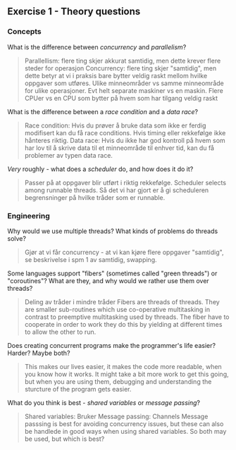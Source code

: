 Exercise 1 - Theory questions
-----------------------------

### Concepts

What is the difference between *concurrency* and *parallelism*?

>Parallellism: flere ting skjer akkurat samtidig, men dette krever flere steder for operasjon
>Concurrency: flere ting skjer "samtidig", men dette betyr at vi i praksis bare bytter veldig raskt mellom hvilke oppgaver som utføres.
>Ulike minneområder vs samme minneområde for ulike operasjoner. Evt helt separate maskiner vs en maskin. Flere CPUer vs en CPU som bytter på hvem som har tilgang veldig raskt 

What is the difference between a *race condition* and a *data race*? 

>Race condition: Hvis du prøver å bruke data som ikke er ferdig modifisert kan du få race conditions. Hvis timing eller rekkefølge ikke hånteres riktig.
>Data race: Hvis du ikke har god kontroll på hvem som har lov til å skrive data til et minneområde til enhver tid, kan du få problemer av typen data race. 
 
*Very* roughly - what does a *scheduler* do, and how does it do it?

>Passer på at oppgaver blir utført i riktig rekkefølge. Scheduler selects among runnable threads. Så det vi har gjort er å gi scheduleren begrensninger på hvilke tråder som er runnable. 

### Engineering

Why would we use multiple threads? What kinds of problems do threads solve?

>Gjør at vi får concurrency - at vi kan kjøre flere oppgaver "samtidig", se beskrivelse i spm 1 av samtidig, swapping.

Some languages support "fibers" (sometimes called "green threads") or "coroutines"? What are they, and why would we rather use them over threads?

>Deling av tråder i mindre tråder
>Fibers are threads of threads. They are smaller sub-routines which use co-operative multitasking in contrast to preemptive multitasking used by threads. The fiber have to cooperate in order to work they do this by yielding at different times to allow the other to run.

Does creating concurrent programs make the programmer's life easier? Harder? Maybe both?

> This makes our lives easier, it makes the code more readable, when you know how it works. It might take a bit more work to get this going, but when you are using them, debugging and understanding the sturcture of the program gets easier.

What do you think is best - *shared variables* or *message passing*?

>Shared variables: Bruker 
>Message passing: Channels
>Message passsing is best for avoiding concurrency issues, but these can also be handlede in good ways when using shared variables. So both may be used, but which is best?
